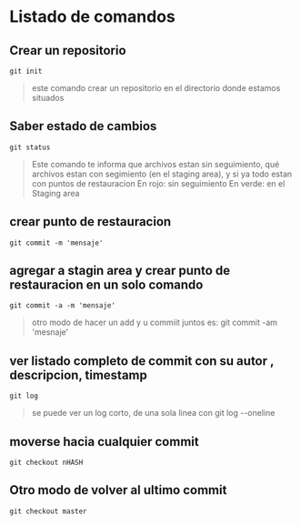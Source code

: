 # Listado de comandos

## Crear un repositorio
    git init
> este comando crear un repositorio en el directorio donde estamos situados

## Saber estado de cambios
    git status
>Este comando te informa que archivos estan sin seguimiento,
>qué archivos estan con segimiento (en el staging area), 
>y si ya todo estan con puntos de restauracion
>En rojo: sin seguimiento
>En verde: en el Staging area

## crear punto de restauracion
    git commit -m 'mensaje'

## agregar a stagin area y crear punto de restauracion en un solo comando
    git commit -a -m 'mensaje'

> otro modo de hacer un add y u commiit juntos es:
    git commit -am 'mesnaje'

## ver listado completo de commit con su autor <email>, descripcion, timestamp
    git log

>se puede ver un log corto, de una sola linea con
git log --oneline

## moverse hacia cualquier commit
    git checkout nHASH

## Otro modo de volver al ultimo commit
    git checkout master

